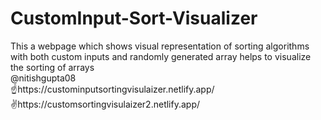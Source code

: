 # CustomInput-Sort-Visualizer
This a webpage which shows visual representation of sorting algorithms with both custom inputs and randomly generated array helps to visualize the sorting of arrays<br>
@nitishgupta08<br>
☝️https://custominputsortingvisulaizer.netlify.app/<br>
✌️https://customsortingvisulaizer2.netlify.app/

